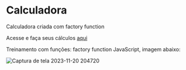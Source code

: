 # Calculadora
 Calculadora criada com factory function

 Acesse e faça seus cálculos [aqui](jefersonssant.github.io/Calculadora/)

 Treinamento com funções: factory function JavaScript, imagem abaixo:

 
![Captura de tela 2023-11-20 204720](https://github.com/jefersonssant/Calculadora/assets/133176621/5e1fbdd1-c81c-401a-bf35-8868567fd6d4)
